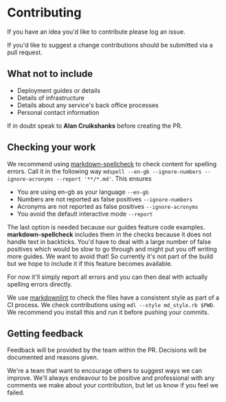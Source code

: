 # Contributing

If you have an idea you'd like to contribute please log an issue.

If you'd like to suggest a change contributions should be submitted via a pull request.

## What not to include

- Deployment guides or details
- Details of infrastructure
- Details about any service's back office processes
- Personal contact information

If in doubt speak to **Alan Cruikshanks** before creating the PR.

## Checking your work

We recommend using [markdown-spellcheck](https://www.npmjs.com/package/markdown-spellcheck) to check content for spelling errors. Call it in the following way `mdspell --en-gb --ignore-numbers --ignore-acronyms --report '**/*.md'`. This ensures

- You are using en-gb as your language `--en-gb`
- Numbers are not reported as false positives `--ignore-numbers`
- Acronyms are not reported as false positives `--ignore-acronyms`
- You avoid the default interactive mode `--report`

The last option is needed because our guides feature code examples. **markdown-spellcheck** includes them in the checks because it does not handle text in backticks. You'd have to deal with a large number of false positives which would be slow to go through and might put you off writing more guides. We want to avoid that! So currently it's not part of the build but we hope to include it if this feature becomes available.

For now it'll simply report all errors and you can then deal with actually spelling errors directly.

We use [markdownlint](https://github.com/mivok/markdownlint) to check the files have a consistent style as part of a CI process. We check contributions using `mdl --style md_style.rb $PWD`. We recommend you install this and run it before pushing your commits.

## Getting feedback

Feedback will be provided by the team within the PR. Decisions will be documented and reasons given.

We're a team that want to encourage others to suggest ways we can improve. We'll always endeavour to be positive and professional with any comments we make about your contribution, but let us know if you feel we failed.

